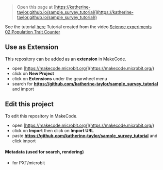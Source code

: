 
> Open this page at [https://katherine-taylor.github.io/sample_survey_tutorial/](https://katherine-taylor.github.io/sample_survey_tutorial/)

See the tutorial [here](sample_survey_tutorial/tutorial)
Tutorial created from the video [Science experiments 02 Population Trait Counter](https://www.youtube.com/watch?v=NNZEMiJHY2o)

## Use as Extension

This repository can be added as an **extension** in MakeCode.

* open [https://makecode.microbit.org/](https://makecode.microbit.org/)
* click on **New Project**
* click on **Extensions** under the gearwheel menu
* search for **https://github.com/katherine-taylor/sample_survey_tutorial** and import

## Edit this project

To edit this repository in MakeCode.

* open [https://makecode.microbit.org/](https://makecode.microbit.org/)
* click on **Import** then click on **Import URL**
* paste **https://github.com/katherine-taylor/sample_survey_tutorial** and click import

#### Metadata (used for search, rendering)

* for PXT/microbit
<script src="https://makecode.com/gh-pages-embed.js"></script><script>makeCodeRender("{{ site.makecode.home_url }}", "{{ site.github.owner_name }}/{{ site.github.repository_name }}");</script>
